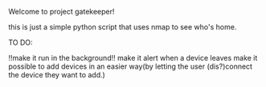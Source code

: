 Welcome to project gatekeeper!

this is just a simple python script that uses nmap to see who's home.

TO DO:

!!make it run in the background!!
make it alert when a device leaves
make it possible to add devices in an easier way(by letting the user (dis?)connect the device they want to add.)

